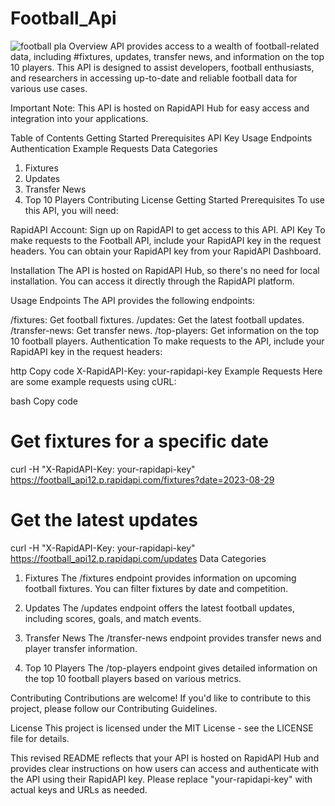 # Football_Api

![football pla](https://github.com/Aadarsh-Mane/Football_Api/assets/95363427/22a7b91d-7305-4d60-ac3d-2b8943e43356)
Overview
 API provides access to a wealth of football-related data, including #fixtures, updates, transfer news, and information on the top 10 players. This API is designed to assist developers, football enthusiasts, and researchers in accessing up-to-date and reliable football data for various use cases.

Important Note: This API is hosted on RapidAPI Hub for easy access and integration into your applications.

Table of Contents
Getting Started
Prerequisites
API Key
Usage
Endpoints
Authentication
Example Requests
Data Categories
1. Fixtures
2. Updates
3. Transfer News
4. Top 10 Players
Contributing
License
Getting Started
Prerequisites
To use this API, you will need:

RapidAPI Account: Sign up on RapidAPI to get access to this API.
API Key
To make requests to the Football API, include your RapidAPI key in the request headers. You can obtain your RapidAPI key from your RapidAPI Dashboard.

Installation
The API is hosted on RapidAPI Hub, so there's no need for local installation. You can access it directly through the RapidAPI platform.

Usage
Endpoints
The API provides the following endpoints:

/fixtures: Get football fixtures.
/updates: Get the latest football updates.
/transfer-news: Get transfer news.
/top-players: Get information on the top 10 football players.
Authentication
To make requests to the API, include your RapidAPI key in the request headers:

http
Copy code
X-RapidAPI-Key: your-rapidapi-key
Example Requests
Here are some example requests using cURL:

bash
Copy code
# Get fixtures for a specific date
curl -H "X-RapidAPI-Key: your-rapidapi-key" https://football_api12.p.rapidapi.com/fixtures?date=2023-08-29

# Get the latest updates
curl -H "X-RapidAPI-Key: your-rapidapi-key" https://football_api12.p.rapidapi.com/updates
Data Categories
1. Fixtures
The /fixtures endpoint provides information on upcoming football fixtures. You can filter fixtures by date and competition.

2. Updates
The /updates endpoint offers the latest football updates, including scores, goals, and match events.

3. Transfer News
The /transfer-news endpoint provides transfer news and player transfer information.

4. Top 10 Players
The /top-players endpoint gives detailed information on the top 10 football players based on various metrics.

Contributing
Contributions are welcome! If you'd like to contribute to this project, please follow our Contributing Guidelines.

License
This project is licensed under the MIT License - see the LICENSE file for details.

This revised README reflects that your API is hosted on RapidAPI Hub and provides clear instructions on how users can access and authenticate with the API using their RapidAPI key. Please replace "your-rapidapi-key" with actual keys and URLs as needed.

